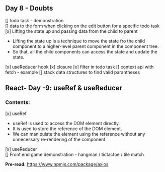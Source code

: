 ## Day 8 - Doubts

[] todo task - demonstration  
[] data to the form when clicking on the edit button for a specific todo task
[x] Lifting the state up and passing data from the child to parent

- Lifting the state up is a technique to move the state fro the child component to a higher-level parent component in the component tree.
- So that, all the child components can access the state and update the state.

[x] useReducer hook
[x] closure
[x] filter in todo task
[] context api with fetch - example
[] stack data structures to find valid parantheses

## React- Day -9: useRef & useReducer

### Contents:

[x] useRef

- useRef is used to access the DOM element directly.
- It is used to store the reference of the DOM element.
- We can manipulate the element using the reference without any unnecessary re-rendering of the component.

[x] useReducer  
[] Front end game demonstration - hangman / tictactoe / tile match

**Pre-read:**
https://www.npmjs.com/package/axios
